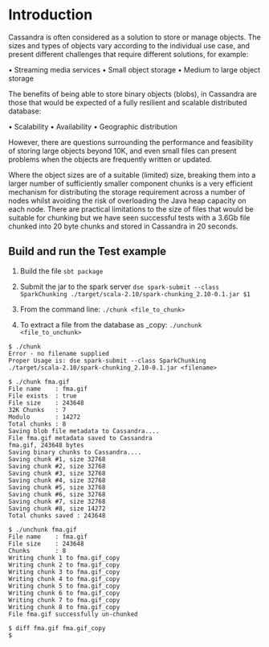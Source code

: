 # Introduction

Cassandra is often considered as a solution to store or manage objects. The sizes and types of objects vary according to the individual use case, and present different challenges that require different solutions, for example:

•	Streaming media services
•	Small object storage
•	Medium to large object storage

The benefits of being able to store binary objects (blobs), in Cassandra are those that would be expected of a fully resilient and scalable distributed database:

•	Scalability
•	Availability
•	Geographic distribution

However, there are questions surrounding the performance and feasibility of storing large objects beyond 10K, and even small files can present problems when the objects are frequently written or updated.

Where the object sizes are of a suitable (limited) size, breaking them into a larger number of sufficiently smaller component chunks is a very efficient mechanism for distributing the storage requirement across a number of nodes whilst avoiding the risk of overloading the Java heap capacity on each node. There are practical limitations to the size of files that would be suitable for chunking but we have seen successful tests with a 3.6Gb file chunked into 20 byte chunks and stored in Cassandra in 20 seconds. 


## Build and run the Test example
1. Build the file ```sbt package```
1. Submit the jar to the spark server ```dse spark-submit --class SparkChunking ./target/scala-2.10/spark-chunking_2.10-0.1.jar $1```


1. From the command line:
```./chunk <file_to_chunk>```

1. To extract a file from the database as <filename>_copy:
```./unchunk <file_to_unchunk>```

```Example:
$ ./chunk
Error - no filename supplied
Proper Usage is: dse spark-submit --class SparkChunking ./target/scala-2.10/spark-chunking_2.10-0.1.jar <filename>

$ ./chunk fma.gif
File name    : fma.gif
File exists  : true
File size    : 243648
32K Chunks   : 7
Modulo       : 14272
Total chunks : 8
Saving blob file metadata to Cassandra....
File fma.gif metadata saved to Cassandra
fma.gif, 243648 bytes
Saving binary chunks to Cassandra....
Saving chunk #1, size 32768
Saving chunk #2, size 32768
Saving chunk #3, size 32768
Saving chunk #4, size 32768
Saving chunk #5, size 32768
Saving chunk #6, size 32768
Saving chunk #7, size 32768
Saving chunk #8, size 14272
Total chunks saved : 243648

$ ./unchunk fma.gif
File name    : fma.gif
File size    : 243648
Chunks       : 8
Writing chunk 1 to fma.gif_copy
Writing chunk 2 to fma.gif_copy
Writing chunk 3 to fma.gif_copy
Writing chunk 4 to fma.gif_copy
Writing chunk 5 to fma.gif_copy
Writing chunk 6 to fma.gif_copy
Writing chunk 7 to fma.gif_copy
Writing chunk 8 to fma.gif_copy
File fma.gif successfully un-chunked

$ diff fma.gif fma.gif_copy
$
